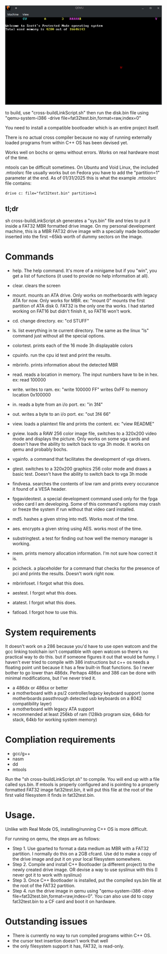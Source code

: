 ![Alt text](screenshot.png?raw=true "a screenshot of the system when it boots")

to build, use "cross-buildLinkScript.sh" then run the disk.bin file using "qemu-system-i386 -drive file=fat32test.bin,format=raw,index=0"

You need to install a compatible bootloader which is an entire project itself.

There is no actual cross compiler because no way of running externally loaded programs from within C++ OS has been devised yet.

Works well on bochs or qemu without errors. Works on real hardware most of the time. 

mtools can be difficult sometimes. On Ubuntu and Void Linux, the included .mtoolsrc file usually works but on Fedora you have to add the "partition=1" parameter at the end. As of 01/31/2025 this is what the example .mtoolsrc file contains: 

` drive c: file="fat32test.bin" partition=1 `

## tl;dr
sh cross-buildLinkScript.sh generates a "sys.bin" file and tries to put it inside a FAT32 MBR formatted drive image. On my personal development machine, this is a MBR FAT32 drive image with a specially made bootloader inserted into the first ~65kb worth of dummy sectors on the image.

# Commands
- help. The help command. It's more of a minigame but if you "win", you get a list of functions (it used to provide no help information at all).

- clear. clears the screen
- mount. mounts an ATA drive. Only works on motherboards with legacy ATA for now. Only works for MBR. ex: "mount 0" mounts the first partition of ATA disk 0. FAT32 is the only one tha works. I had started working on FAT16 but didn't finish it, so FAT16 won't work.
- cd. change directory. ex: "cd STUFF"
- ls. list everything in te current directory. The same as the linux "ls" command just without all the special options.
- colortest. prints each of the 16 mode 3h displayable colors
- cpuinfo. run the cpu id test and print the results.
- mbrinfo. prints information about the detected MBR
- read. reads a location in memory. The input numbers have to be in hex. ex: read 100000
- write. writes to ram. ex: "write 100000 FF" writes 0xFF to memory location 0x100000
- in. reads a byte from an i/o port. ex: "in 3f4"
- out. writes a byte to an i/o port. ex: "out 3f4 66"
- view. loads a plaintext file and prints the content. ex: "view README"
- gview. loads a RAW 256 color image file, switches to a 320x200 video mode and displays the picture. Only works on some vga cards and doesn't have the ability to switch back to vga 3h mode. It works on qemu and probably bochs.
- vgainfo. a command that facilitates the development of vga drivers.
- gtest. switches to a 320x200 graphics 256 color mode and draws a basic test. Doesn't have the ability to switch back to vga 3h mode
- findvesa. searches the contents of low ram and prints every occurance it found of a VESA header.
- fpgavideotest. a special development command used only for the fpga video card I am developing. Some of this command's options may crash or freeze the system if run without that video card installed.
- md5. hashes a given string into md5. Works most of the time.
- aes. encrypts a given string using AES. works most of the time.
- substringtest. a test for finding out how well the memory manager is working.
- mem. prints memory allocation information. I'm not sure how correct it is.
- pcicheck. a placeholder for a command that checks for the presence of pci and prints the results. Doesn't work right now.
- mbrinfoset. I forgot what this does.
- aestest. I forgot what this does.
- atatest. I forgot what this does.
- fatload. I forgot how to use this.

# System requirements
It doesn't work on a 286 because you'd have to use open watcom and the gcc linking toolchain isn't compatible with open watcom so there's no practical way to do this. but if someone figures it out that would be funny.
I haven't ever tried to compile with 386 instructions but c++ os needs a floating point unit because it has a few built-in float functions. So I never bother to go lower than 486dx. Perhaps 486sx and 386 can be done with minimal modifications, but I've never tried it.
- a 486dx or 486sx or better
- a motherboard with a ps/2 controller/legacy keyboard support (some motherboards passthrough detected usb keyboards on a 8042 compatibility layer)
- a motherboard with legacy ATA support
- recommended at least 256kb of ram (128kb program size, 64kb for stack, 64kb for working system memory)

# Compliation requirements
- gcc/g++
- nasm
- dd
- mtools

Run the "sh cross-buildLinkScript.sh" to compile. You will end up with a file called sys.bin. If mtools is properly configured and is pointing to a properly formatted FAT32 image fat32test.bin, it will put this file at the root of the first valid filesystem it finds in fat32test.bin.

# Usage.
Unlike with Real Mode OS, installing/running C++ OS is more difficult.

For running on qemu, the steps are as follows:
- Step 1. Use gparted to format a data medium as MBR with a FAT32 partition. I normally do this on a 2GB cfcard. Use dd to make a copy of the drive image and put it on your local filesystem somewhere.
- Step 2. Compile and install C++ Bootloader (a different project) to the newly created drive image. OR devise a way to use syslinux with this (I never got it to work with syslinux)
- Step 3. Once C++ Bootloader is installed, put the compiled sys.bin file at the root of the FAT32 partition.
- Step 4. run the drive image in qemu using "qemu-system-i386 -drive file=fat32test.bin,format=raw,index=0". You can also use dd to copy fat32test.bin to a CF card and boot it on hardware.

# Outstanding issues
- There is currently no way to run compiled programs within C++ OS.
- the cursor text insertion doesn't work that well
- the only filesystem support it has, FAT32, is read-only.
